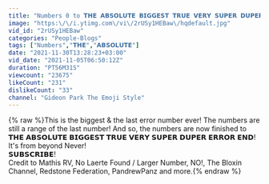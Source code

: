 ```yaml
---
title: "Numbers 0 to 𝗧𝗛𝗘 𝗔𝗕𝗦𝗢𝗟𝗨𝗧𝗘 𝗕𝗜𝗚𝗚𝗘𝗦𝗧 𝗧𝗥𝗨𝗘 𝗩𝗘𝗥𝗬 𝗦𝗨𝗣𝗘𝗥 𝗗𝗨𝗣𝗘𝗥 𝗘𝗥𝗥𝗢𝗥 𝗘𝗡𝗗"
image: "https:\/\/i.ytimg.com\/vi\/2rUSy1HEBaw\/hqdefault.jpg"
vid_id: "2rUSy1HEBaw"
categories: "People-Blogs"
tags: ["Numbers","𝗧𝗛𝗘","𝗔𝗕𝗦𝗢𝗟𝗨𝗧𝗘"]
date: "2021-11-30T13:28:23+03:00"
vid_date: "2021-11-05T06:50:12Z"
duration: "PT56M31S"
viewcount: "23675"
likeCount: "231"
dislikeCount: "33"
channel: "Gideon Park The Emoji Style"
---
```

{% raw %}This is the biggest &amp; the last error number ever! The numbers are still a range of the last number! And so, the numbers are now finished to 𝗧𝗛𝗘 𝗔𝗕𝗦𝗢𝗟𝗨𝗧𝗘 𝗕𝗜𝗚𝗚𝗘𝗦𝗧 𝗧𝗥𝗨𝗘 𝗩𝗘𝗥𝗬 𝗦𝗨𝗣𝗘𝗥 𝗗𝗨𝗣𝗘𝗥 𝗘𝗥𝗥𝗢𝗥 𝗘𝗡𝗗! It's from beyond Never!<br />𝗦𝗨𝗕𝗦𝗖𝗥𝗜𝗕𝗘!<br />Credit to Mathis RV, No Laerte Found / Larger Number, NO!, The Bloxin Channel, Redstone Federation, PandrewPanz and more.{% endraw %}
